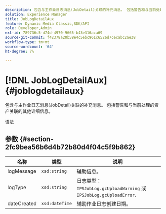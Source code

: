 ```yaml
---
description: 包含与主作业日志消息(JobDetail)关联的补充消息。 包括警告和与当前处理的资产关联的其他详细信息。
solution: Experience Manager
title: JobLogDetailAux
feature: Dynamic Media Classic,SDK/API
role: Developer,Admin
exl-id: 789736c5-d74d-4970-9665-b43e316aca69
source-git-commit: f42378a20b58e4c5ebc961c6526d7cecabc2ae38
workflow-type: tm+mt
source-wordcount: '64'
ht-degree: 7%

---
```


# [!DNL JobLogDetailAux]{#joblogdetailaux}

包含与主作业日志消息(JobDetail)关联的补充消息。 包括警告和与当前处理的资产关联的其他详细信息。

语法

## 参数 {#section-2fc9bea56b6d4b72b80d4f04c5f9b862}

| 名称 | 类型 | 说明 |
|---|---|---|
| logMessage | `xsd:string` | 辅助信息。 |
| logType | `xsd:string` | 日志类型： `IPSJobLog.gcUploadWarning` 或 `IPSJobLog.gcUploadError`. |
| dateCreated | `xsd:dateTime` | 辅助作业日志创建日期。 |
